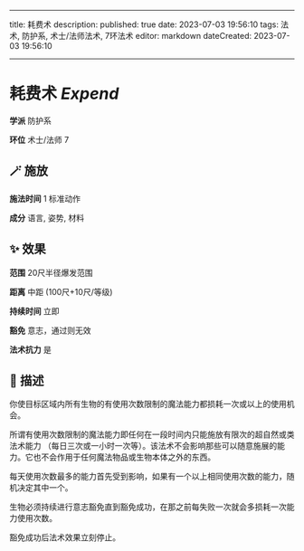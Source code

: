 
---
title: 耗费术
description: 
published: true
date: 2023-07-03 19:56:10
tags: 法术, 防护系, 术士/法师法术, 7环法术
editor: markdown
dateCreated: 2023-07-03 19:56:10

---

# **耗费术** *Expend*

**学派** 防护系 

**环位** 术士/法师 7

## 🪄 施放

**施法时间** 1 标准动作

**成分** 语言, 姿势, 材料

## ✨ 效果  

**范围** 20尺半径爆发范围

**距离** 中距 (100尺+10尺/等级)  

**持续时间** 立即 

**豁免** 意志，通过则无效

**法术抗力** 是

## 📖 描述

你使目标区域内所有生物的有使用次数限制的魔法能力都损耗一次或以上的使用机会。

所谓有使用次数限制的魔法能力即任何在一段时间内只能施放有限次的超自然或类法术能力 （每日三次或一小时一次等）。该法术不会影响那些可以随意施展的能力。它也不会作用于任何魔法物品或生物本体之外的东西。

每天使用次数最多的能力首先受到影响，如果有一个以上相同使用次数的能力，随机决定其中一个。

生物必须持续进行意志豁免直到豁免成功，在那之前每失败一次就会多损耗一次能力使用次数。

豁免成功后法术效果立刻停止。
    